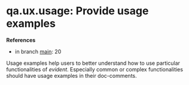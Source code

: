 # qa.ux.usage: Provide usage examples

**References**

- in branch [main](https://github.com/mhatzl/evident/tree/main): 20

Usage examples help users to better understand how to use particular functionalities of *evident*. 
Especially common or complex functionalities should have usage examples in their doc-comments.
